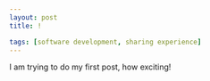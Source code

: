 ```yaml
---
layout: post
title: !

tags: [software development, sharing experience]
---
```


I am trying to do my first post, how exciting!
